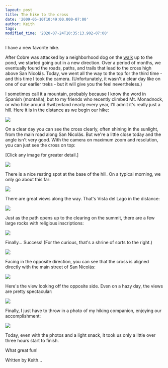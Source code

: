 ```yaml
---
layout: post
title: The hike to the cross
date: '2009-05-10T10:49:00.000-07:00'
author: Keith
tags:
modified_time: '2020-07-24T10:35:13.902-07:00'
---
```

I have a new favorite hike.



After Cobre was attacked by a neighborhood dog on the
[walk](http://blog.keithandleigh.com/2007/11/mornings-walk-up-mountain.html)
up to the pond, we started going out in a new direction. Over a period
of months, we eventually found the roads, paths, and trails that lead to
the cross high above San Nicolás. Today, we went all the way to the top
for the third time - and this time I took the camera. (Unfortunately, it
wasn't a clear day like on one of our earlier treks - but it will give
you the feel nevertheless.)



I sometimes call it a mountain, probably because I know the word in
Spanish (montaña), but to my friends who recently climbed Mt. Monadnock,
or who hike around Switzerland nearly every year, I'll admit it's really
just a hill. Here it is in the distance as we begin our hike:


[![]({{site.baseurl}}/assets/images/IMG_6009.JPG)]({{site.baseurl}}/assets/images/IMG_6009.JPG)


On a clear day you can see the cross clearly, often shining in the
sunlight, from the main road along San Nicolás. But we're a little close
today and the angle isn't very good. With the camera on maximum zoom and
resolution, you can just see the cross on top:

\[Click any image for greater detail.\]


[![]({{site.baseurl}}/assets/images/IMG_6010C.JPG)]({{site.baseurl}}/assets/images/IMG_6010C.JPG)


There is a nice resting spot at the base of the hill. On a typical
morning, we only go about this far:


[![]({{site.baseurl}}/assets/images/IMG_6012.JPG)]({{site.baseurl}}/assets/images/IMG_6012.JPG)



There are great views along the way. That's Vista del Lago in the
distance:


[![]({{site.baseurl}}/assets/images/IMG_6015.JPG)]({{site.baseurl}}/assets/images/IMG_6015.JPG)



Just as the path opens up to the clearing on the summit, there are a few
large rocks with religious inscriptions:


[![]({{site.baseurl}}/assets/images/IMG_6018.JPG)]({{site.baseurl}}/assets/images/IMG_6018.JPG)



Finally... Success!
(For the curious, that's a shrine of sorts to the right.)


[![]({{site.baseurl}}/assets/images/IMG_6019.JPG)]({{site.baseurl}}/assets/images/IMG_6019.JPG)



Facing in the opposite direction, you can see that the cross is aligned
directly with the main street of San Nicolás:


[![]({{site.baseurl}}/assets/images/IMG_6020.JPG)]({{site.baseurl}}/assets/images/IMG_6020.JPG)



Here's the view looking off the opposite side. Even on a hazy day, the
views are pretty spectacular:


[![]({{site.baseurl}}/assets/images/IMG_6022.JPG)]({{site.baseurl}}/assets/images/IMG_6022.JPG)


Finally, I just have to throw in a photo of my hiking companion,
enjoying our accomplishment:



[![]({{site.baseurl}}/assets/images/IMG_6023.JPG)]({{site.baseurl}}/assets/images/IMG_6023.JPG)



Today, even with the photos and a light snack, it took us only a little
over three hours start to finish.

What great fun!

Written by Keith...
